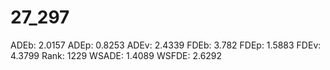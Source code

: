 # 27_297

ADEb: 2.0157
ADEp: 0.8253
ADEv: 2.4339
FDEb: 3.782
FDEp: 1.5883
FDEv: 4.3799
Rank: 1229
WSADE: 1.4089
WSFDE: 2.6292